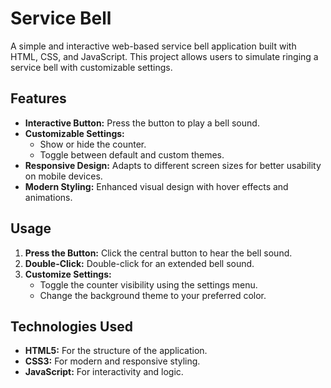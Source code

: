 # Service Bell

A simple and interactive web-based service bell application built with HTML, CSS, and JavaScript. This project allows users to simulate ringing a service bell with customizable settings.

## Features

- **Interactive Button:** Press the button to play a bell sound.
- **Customizable Settings:**
  - Show or hide the counter.
  - Toggle between default and custom themes.
- **Responsive Design:** Adapts to different screen sizes for better usability on mobile devices.
- **Modern Styling:** Enhanced visual design with hover effects and animations.

## Usage

1. **Press the Button:** Click the central button to hear the bell sound.
2. **Double-Click:** Double-click for an extended bell sound.
3. **Customize Settings:**
   - Toggle the counter visibility using the settings menu.
   - Change the background theme to your preferred color.

## Technologies Used

- **HTML5:** For the structure of the application.
- **CSS3:** For modern and responsive styling.
- **JavaScript:** For interactivity and logic.
